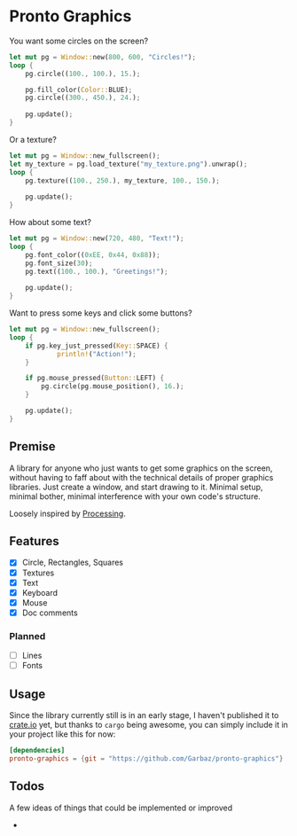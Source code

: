 # Pronto Graphics

You want some circles on the screen?

```rust
let mut pg = Window::new(800, 600, "Circles!");
loop {
    pg.circle((100., 100.), 15.);

    pg.fill_color(Color::BLUE);
    pg.circle((300., 450.), 24.);
    
    pg.update();
}
```

Or a texture?

```rust
let mut pg = Window::new_fullscreen();
let my_texture = pg.load_texture("my_texture.png").unwrap();
loop {
    pg.texture((100., 250.), my_texture, 100., 150.);
    
    pg.update();
}
```

How about some text?

```rust
let mut pg = Window::new(720, 480, "Text!");
loop {
    pg.font_color((0xEE, 0x44, 0x88));
    pg.font_size(30);
    pg.text((100., 100.), "Greetings!");
    
    pg.update();
}
```

Want to press some keys and click some buttons?

```rust
let mut pg = Window::new_fullscreen();
loop {
    if pg.key_just_pressed(Key::SPACE) {
            println!("Action!");
    }

    if pg.mouse_pressed(Button::LEFT) {
        pg.circle(pg.mouse_position(), 16.);
    }

    pg.update();
}
```

## Premise

A library for anyone who just wants to get some graphics on the screen, without having to faff about with the technical details of proper graphics libraries. Just create a window, and start drawing to it. Minimal setup, minimal bother, minimal interference with your own code's structure.

Loosely inspired by [Processing](https://processing.org/).

## Features

- [X] Circle, Rectangles, Squares
- [X] Textures
- [X] Text
- [X] Keyboard
- [X] Mouse
- [X] Doc comments

### Planned

- [ ] Lines
- [ ] Fonts

## Usage

Since the library currently still is in an early stage, I haven't published it to [crate.io](https://crates.io/) yet, but thanks to `cargo` being awesome, you can simply include it in your project like this for now:

```toml
[dependencies]
pronto-graphics = {git = "https://github.com/Garbaz/pronto-graphics"}
```

## Todos

A few ideas of things that could be implemented or improved

- 